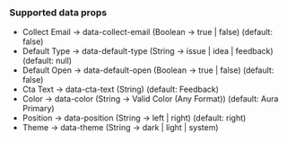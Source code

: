 ### Supported data props

- Collect Email -> data-collect-email (Boolean -> true | false) (default: false)
- Default Type -> data-default-type (String -> issue | idea | feedback) (default: null)
- Default Open -> data-default-open (Boolean -> true | false) (default: false)
- Cta Text -> data-cta-text (String) (default: Feedback)
- Color -> data-color (String -> Valid Color (Any Format)) (default: Aura Primary)
- Position -> data-position (String -> left | right) (default: right)
- Theme -> data-theme (String -> dark | light | system)
